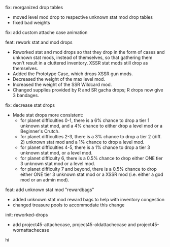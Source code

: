 fix: reorganized drop tables
- moved level mod drop to respective unknown stat mod drop tables
- fixed bad weights

fix: add custom attache case animation

feat: rework stat and mod drops
- Reworked stat and mod drops so that they drop in the form of cases and unknown stat mods, instead of themselves, so that gathering them won't result in a cluttered inventory. XSSR stat mods still drop as themselves.
- Added the Prototype Case, which drops XSSR gun mods.
- Decreased the weight of the max level mod.
- Increased the weight of the SSR Wildcard mod.
- Changed supplies provided by R and SR gacha drops; R drops now give 3 bandages.

fix: decrease stat drops
- Made stat drops more consistent:
  - for planet difficulties 0-1, there is a 6% chance to drop a tier 1 unknown stat mod, and a 4% chance to either drop a level mod or a Beginner's Crutch.
  - for planet difficulties 2-3, there is a 3% chance to drop a tier 2 (diff. 2) unknown stat mod and a 1% chance to drop a level mod.
  - for planet difficulties 4-5, there is a 1% chance to drop a tier 3 unknown stat mod, or a level mod.
  - for planet difficulty 6, there is a 0.5% chance to drop either ONE tier 3 unknown stat mod or a level mod.
  - for planet difficulty 7 and beyond, there is a 0.5% chance to drop either ONE tier 3 unknown stat mod or a XSSR mod (i.e. either a god mod or an admin mod).

feat: add unknown stat mod "rewardbags"
- added unknown stat mod reward bags to help with inventory congestion
- changed treasure pools to accommodate this change

init: reworked-drops
- add project45-attachecase, project45-oldattachecase and project45-wornattachecase

hi